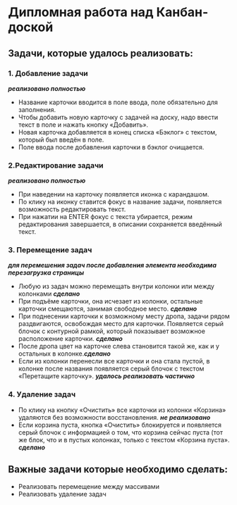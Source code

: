 # Дипломная работа над Канбан-доской

## Задачи, которые удалось реализовать:
### 1. Добавление задачи 
***реализовано полностью***
  * Название карточки вводится в поле ввода, поле обязательно для заполнения. 
  *	Чтобы добавить новую карточку с задачей на доску, надо ввести текст в поле и нажать кнопку «Добавить». 
  *	Новая карточка добавляется в конец списка «Бэклог» с текстом, который был введён в поле. 
  *	Поле ввода после добавления карточки в бэклог очищается. 
  
### 2.Редактирование задачи 
***реализовано полностью***
*	При наведении на карточку появляется иконка с карандашом.
*	По клику на иконку ставится фокус в название задачи, появляется возможность редактировать текст. 
*	При нажатии на ENTER фокус с текста убирается, режим редактирования завершается, в описании сохраняется введённый текст.

### 3. Перемещение задач 
***для перемешения задач после добавления элемента необходима перезагрузка страницы***
*	Любую из задач можно перемещать внутри колонки или между колонками ***сделано***
*	При подъёме карточки, она исчезает из колонки, остальные карточки смещаются, занимая свободное место. ***сделано***
*	При поднесении карточки к возможному месту дропа, задачи рядом раздвигаются, освобождая место для карточки. Появляется серый блочок с контурной рамкой, который показывает возможное расположение карточки. ***сделано***
*	После дропа цвет на карточке слева становится такой же, как и у остальных в колонке.***сделано***
*	Если из колонки перенесли все карточки и она стала пустой, в колонке после названия появляется серый блочок с текстом «Перетащите карточку». ***удалось реализовать частично***

### 4. Удаление задач 
*	По клику на кнопку «Очистить» все карточки из колонки «Корзина» удаляются без возможности восстановления. ***не реализовано***
*	Если корзина пуста, кнопка «Очистить» блокируется и появляется серый блочок с информацией о том, что корзина сейчас пуста (тот же блок, что и в пустых колонках, только с текстом «Корзина пуста». ***сделано***


## Важные задачи которые необходимо сделать:

* Реализовать перемещение между массивами
* Реализовать удаление задач

